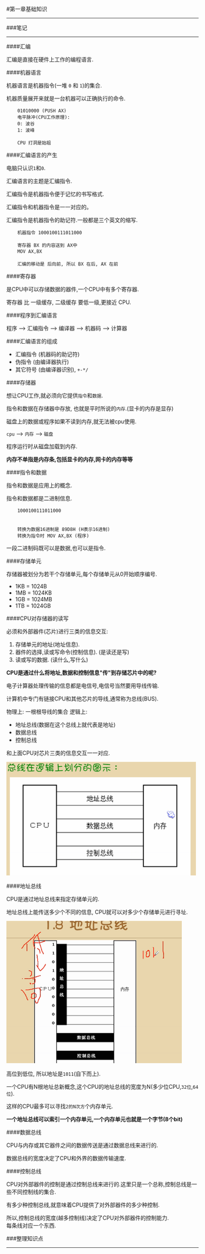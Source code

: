 #第一章基础知识

---

###笔记

---

####汇编

汇编是直接在硬件上工作的编程语言.

####机器语言

机器语言是机器指令(一堆 `0` 和 `1`)的集合.

机器质量展开来就是一台机器可以正确执行的命令.

		01010000 (PUSH AX) 
		电平脉冲(CPU工作原理):
		0: 波谷
		1: 波峰
		
		CPU 打洞是始祖
		
####汇编语言的产生

电脑只认识`1`和`0`.

汇编语言的主题是汇编指令.

汇编指令是机器指令便于记忆的书写格式.

汇编指令和机器指令是一一对应的。

汇编指令是机器指令的助记符.一般都是三个英文的缩写.
		
		机器指令 1000100111011000
		
		寄存器 BX 的内容送到 AX中
		MOV AX,BX
		
		汇编的移动是 后向前, 所以 BX 在后, AX 在前
		
####寄存器

是CPU中可以存储数据的器件,一个CPU中有多个寄存器.

寄存器 比 一级缓存, 二级缓存 要低一级,更接近 CPU.

####程序到汇编语言

程序 --> 汇编指令 --> 编译器 --> 机器码 --> 计算器

####汇编语言的组成

* 汇编指令 (机器码的助记符)
* 伪指令 (由编译器执行)
* 其它符号 (由编译器识别), `+-*/`

####存储器

想让CPU工作,就必须向它提供`指令`和`数据`.

指令和数据在存储器中存放, 也就是平时所说的`内存`.(显卡的内存是显存)

磁盘上的数据或程序如果不读到内存,就无法被cpu使用.

`cpu` --> `内存` --> `磁盘`

程序运行时从磁盘加载到内存.

**内存不单指是内存条,包括显卡的内存,网卡的内存等等**

####指令和数据

指令和数据是应用上的概念.

指令和数据都是二进制信息.

		1000100111011000
		
		
		转换为数据16进制是 89D8H (H表示16进制)
		转换为指令时 MOV AX,BX (程序)
		
一段二进制码既可以是数据,也可以是指令.

####存储单元

存储器被划分为若干个存储单元,每个存储单元从0开始顺序编号.

* 1KB = 1024B
* 1MB = 1024KB
* 1GB = 1024MB
* 1TB = 1024GB

####CPU对存储器的读写

必须和外部器件(芯片)进行三类的信息交互:

1. 存储单元的地址(地址信息).
2. 器件的选择,读或写命令(控制信息). (是读还是写)
3. 读或写的数据. (读什么,写什么)

**CPU是通过什么将地址,数据和控制信息"传"到存储芯片中的呢?**

电子计算器处理传输的信息都是电信号,电信号当然要用导线传输.

计算机中专门有链接CPU和其他芯片的导线,通常称为总线(BUS).

物理上: 一根根导线的集合
逻辑上: 

* 地址总线(数据在这个总线上就代表是地址)
* 数据总线
* 控制总线

和上面CPU对芯片三类的信息交互一一对应.

![总线逻辑上的划分](./images/1-1.png "总线逻辑上的划分")

####地址总线

CPU是通过地址总线来指定存储单元的.

地址总线上能传送多少个不同的信息, CPU就可以对多少个存储单元进行寻址.

![地址总线](./images/1-2.png "地址总线")

高位到低位, 所以地址是`1011`(自下而上).

一个CPU有N根地址总新概念,这个CPU的地址总线的宽度为N(多少位CPU,`32位`,`64位`).

这样的CPU最多可以寻找`2的N次方`个内存单元.

**一个地址总线可以索引一个内存单元,一个内存单元也就是一个字节(8个bit)**

####数据总线

CPU与内存或其它器件之间的数据传送是通过数据总线来进行的.

数据总线的宽度决定了CPU和外界的数据传输速度.

####控制总线

CPU对外部器件的控制是通过控制总线来进行的.这里只是一个总称,控制总线是一些不同控制线的集合.

有多少种控制总线,就意味着CPU提供了对外部器件的多少种控制.

所以,控制总线的宽度(越多控制线)决定了CPU对外部器件的控制能力.		
每条线对应一个东西.


###整理知识点

---